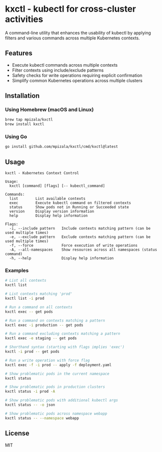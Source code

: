 # kxctl - kubectl for cross-cluster activities

A command-line utility that enhances the usability of kubectl by applying filters and various commands across multiple Kubernetes contexts.

## Features

- Execute kubectl commands across multiple contexts
- Filter contexts using include/exclude patterns
- Safety checks for write operations requiring explicit confirmation
- Simplify common Kubernetes operations across multiple clusters

## Installation

### Using Homebrew (macOS and Linux)

```bash
brew tap mpizala/kxctl
brew install kxctl
```

### Using Go

```bash
go install github.com/mpizala/kxctl/cmd/kxctl@latest
```

## Usage

```
kxctl - Kubernetes Context Control

Usage:
  kxctl [command] [flags] [-- kubectl_command]

Commands:
  list        List available contexts
  exec        Execute kubectl command on filtered contexts
  status      Show pods not in Running or Succeeded state
  version     Display version information
  help        Display help information

Flags:
  -i, --include pattern   Include contexts matching pattern (can be used multiple times)
  -e, --exclude pattern   Exclude contexts matching pattern (can be used multiple times)
  -f, --force             Force execution of write operations
  -A, --all-namespaces    Show resources across all namespaces (status command)
  -h, --help              Display help information
```

### Examples

```bash
# List all contexts
kxctl list

# List contexts matching 'prod'
kxctl list -i prod

# Run a command on all contexts
kxctl exec -- get pods

# Run a command on contexts matching a pattern
kxctl exec -i production -- get pods

# Run a command excluding contexts matching a pattern
kxctl exec -e staging -- get pods

# Shorthand syntax (starting with flags implies 'exec')
kxctl -i prod -- get pods

# Run a write operation with force flag
kxctl exec -f -i prod -- apply -f deployment.yaml

# Show problematic pods in the current namespace
kxctl status

# Show problematic pods in production clusters
kxctl status -i prod -A

# Show problematic pods with additional kubectl args
kxctl status -- -o json

# Show problematic pods across namespace webapp
kxctl status -- --namespace webapp
```

## License

MIT